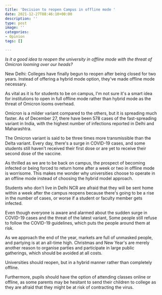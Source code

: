 ```yaml
---
title: 'Decision to reopen Campus in offline mode '
date: 2021-12-27T08:46:10+00:00
description: ''
type: post
image: ''
categories:
- Opinion
tags: []

---
```


_Is it a good idea to reopen the university in offline mode with the threat of Omicron looming over our heads?_

New Delhi: Colleges have finally begun to reopen after being closed for two years. Instead of offering a hybrid mode option, they've made offline mode necessary. 

As vital as it is for students to be on campus, I'm not sure it's a smart idea for institutions to open in full offline mode rather than hybrid mode as the threat of Omicron looms overhead.

Omicron is a milder variant compared to the others, but it is spreading much faster. As of December 27, there have been 578 cases of the fast-spreading variant in India, with the highest number of infections reported in Delhi and Maharashtra.

The Omicron variant is said to be three times more transmissible than the Delta variant. Every day, there's a surge in COVID-19 cases, and some students still haven't received their first dose or are yet to receive their second dose of the vaccine.

As thrilled as we are to be back on campus, the prospect of becoming infected or being forced to return home after a week or two in offline mode is worrisome. This makes me wonder why universities choose to operate in an offline mode instead of choosing the hybrid model approach.

Students who don't live in Delhi NCR are afraid that they will be sent home within a week after the campus reopens because there's going to be a rise in the number of cases, or worse if a student or faculty member gets infected.

Even though everyone is aware and alarmed about the sudden surge in COVID-19 cases and the threat of the latest variant, Some people still refuse to follow the COVID-19 guidelines, which puts the people around them at risk.

As we approach the end of the year, markets are full of unmasked people, and partying is at an all-time high. Christmas and New Year's are merely another reason to organise parties and participate in large public gatherings, which should be avoided at all costs.

Universities should reopen, but in a hybrid manner rather than completely offline.

Furthermore, pupils should have the option of attending classes online or offline, as some parents may be hesitant to send their children to college as they are afraid that they might be at risk of contracting the virus.